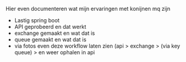 
Hier even documenteren wat mijn ervaringen met konijnen mq zijn
- Lastig spring boot
- API geprobeerd en dat werkt
- exchange gemaakt en wat dat is
- queue gemaakt en wat dat is
- via fotos even deze workflow laten zien (api > exchange > (via key queue) > en weer ophalen in api
